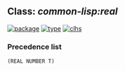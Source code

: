 ## Class: ***common-lisp:real***
[![package](https://img.shields.io/badge/Package-COMMON--LISP-5f9ea0.svg?style=social&colorA=999999)](../) [![type](https://img.shields.io/badge/Type-Class-5f9ea0.svg?style=social&colorA=999999)](../#class) [![clhs](https://img.shields.io/badge/CLHS-REAL-5f9ea0.svg?style=social&colorA=999999)](http://www.lispworks.com/documentation/HyperSpec/Body/t_real.htm) 
### Precedence list
```
(REAL NUMBER T)
```
